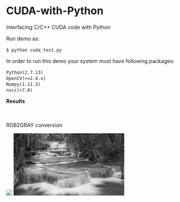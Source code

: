 # CUDA-with-Python
Interfacing C/C++ CUDA code with Python

Run demo as:
    
    $ python cuda_test.py
   
In order to run this demo your system must have following packages:
    
    Python(2.7.13)
    OpenCV(>=2.4.x)
    Numpy(1.11.3)
    nvcc(>7.0)
    
**Results**

</br></br>RGB2GRAY conversion

 <p>
  <img src="https://github.com/TejasBob/CUDA-with-Python/blob/master/river.jpeg" width="300"/>
  <img src="https://github.com/TejasBob/CUDA-with-Python/blob/master/gray.jpg" width="300"/>
  </p>
